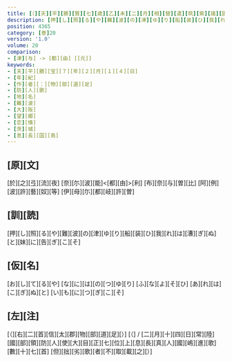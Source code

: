 ```yaml
---
title: [（][天][平][勝][寳][七][歳][乙][未][二][月][相][替][遣][筑][紫][諸][國][防][人][等][歌][）]
description: [押][し][照][る][や][難][波][の][津][ゆ][り][船][装][ひ][我][れ][は][漕][ぎ][ぬ][と][妹][に][告][ぎ][こ][そ]
position: 4365
category: [巻]20
version: '1.0'
volume: 20
comparison:
- [津][与] -> [都][由] [[元]]
keywords:
- [天][平][勝][宝][７][年][２][月][１][４][日]
- [年][紀]
- [作][者][：][物][部][道][足]
- [防][人][歌]
- [地][名]
- [難][波]
- [大][阪]
- [望][郷]
- [恋][情]
- [茨][城]
- [息][長][国][島]
---
```


## [原][文]

[於][之][弖][流][夜] [奈][尓][波][能]<[都][由]>[利] [布][奈][与][曽][比] [阿][例][波][許][藝][奴][等] [伊][母][尓][都][岐][許][曽]

## [訓][読]

[押][し][照][る][や][難][波][の][津][ゆ][り][船][装][ひ][我][れ][は][漕][ぎ][ぬ][と][妹][に][告][ぎ][こ][そ]

## [仮][名]

[お][し][て][る][や] [な][に][は][の][つ][ゆ][り] [ふ][な][よ][そ][ひ] [あ][れ][は][こ][ぎ][ぬ][と] [い][も][に][つ][ぎ][こ][そ]

## [左][注]

[（][右][二][首][信][太][郡][物][部][道][足][）] [（] / [二][月][十][四][日][常][陸][國][部][領][防][人][使][大][目][正][七][位][上][息][長][真][人][國][嶋][進][歌][數][十][七][首] [但][拙][劣][歌][者][不][取][載][之][）]
